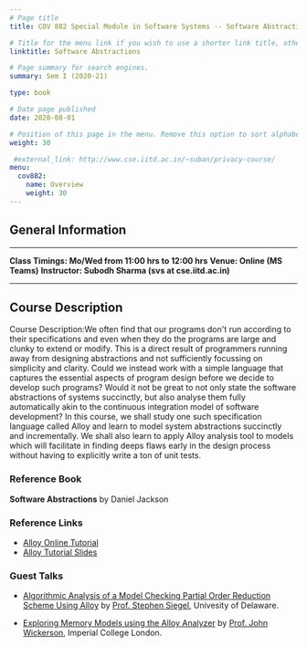 ```yaml
---
# Page title
title: COV 882 Special Module in Software Systems -- Software Abstractions

# Title for the menu link if you wish to use a shorter link title, otherwise remove this option.
linktitle: Software Abstractions

# Page summary for search engines.
summary: Sem I (2020-21)

type: book

# Date page published
date: 2020-08-01

# Position of this page in the menu. Remove this option to sort alphabetically.
weight: 30

 #external_link: http://www.cse.iitd.ac.in/~suban/privacy-course/
menu: 
  cov882:
    name: Overview
    weight: 30
---
```


## General Information

---

**Class Timings: Mo/Wed from 11:00 hrs to 12:00 hrs**
**Venue: Online (MS Teams)**
**Instructor: Subodh Sharma (svs at cse.iitd.ac.in)**

---

## Course Description

Course Description:We often find that our programs don't run according to their specifications and even when they do the programs are large and clunky to extend or modify. This is a direct result of programmers running away from designing abstractions and not sufficiently focussing on simplicity and clarity. Could we instead work with a simple language that captures the essential aspects of program design before we decide to develop such programs? Would it not be great to not only state the software abstractions of systems succinctly, but also analyse them fully automatically akin to the continuous integration model of software development? In this course, we shall study one such specification language called Alloy and learn to model system abstractions succinctly and incrementally. We shall also learn to apply Alloy analysis tool to models which will facilitate in finding deeps flaws early in the design process without having to explicitly write a ton of unit tests. 

### Reference Book

**Software Abstractions** by Daniel Jackson

### Reference Links

- [Alloy Online Tutorial](http://alloytools.org/tutorials/online)
- [Alloy Tutorial Slides](http://alloytools.org/tutorials/day-course)

### Guest Talks

- [Algorithmic Analysis of a Model Checking Partial Order Reduction Scheme Using Alloy](/cov882-SwAbstractions/Steve-Talk.pdf) by [Prof. Stephen Siegel](http://vsl.cis.udel.edu:8080/siegel.html), Univesity of Delaware. 
  
- [Exploring Memory Models using the Alloy Analyzer](/cov882-SwAbstractions/John-Talk.pdf) by [Prof. John Wickerson](https://johnwickerson.github.io/), Imperial College London.
  